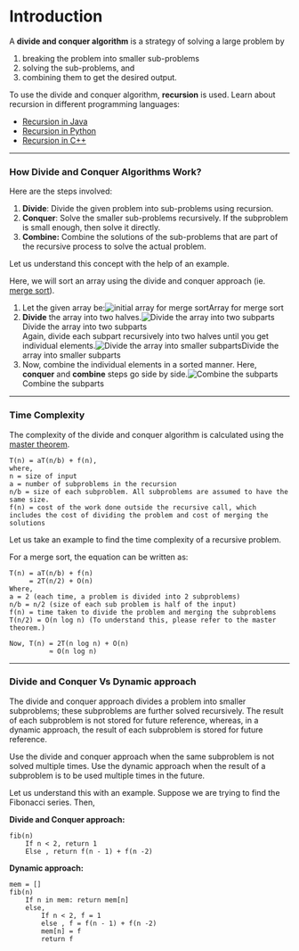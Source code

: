 # Introduction



A **divide and conquer algorithm** is a strategy of solving a large problem by

1. breaking the problem into smaller sub-problems
2. solving the sub-problems, and
3. combining them to get the desired output.

To use the divide and conquer algorithm, **recursion** is used. Learn about recursion in different programming languages:

* [Recursion in Java](https://www.programiz.com/java-programming/recursion)
* [Recursion in Python](https://www.programiz.com/python-programming/recursion)
* [Recursion in C++](https://www.programiz.com/cpp-programming/recursion)

***

### How Divide and Conquer Algorithms Work?

Here are the steps involved:

1. **Divide**: Divide the given problem into sub-problems using recursion.
2. **Conquer**: Solve the smaller sub-problems recursively. If the subproblem is small enough, then solve it directly.
3. **Combine:** Combine the solutions of the sub-problems that are part of the recursive process to solve the actual problem.

Let us understand this concept with the help of an example.

Here, we will sort an array using the divide and conquer approach (ie. [merge sort](https://www.programiz.com/dsa/merge-sort)).

1. Let the given array be:![initial array for merge sort](https://cdn.programiz.com/sites/tutorial2program/files/divide-and-conquer-0.png)Array for merge sort
2. **Divide** the array into two halves.![Divide the array into two subparts](https://cdn.programiz.com/sites/tutorial2program/files/divide-and-conquer-1.png)Divide the array into two subparts\
   Again, divide each subpart recursively into two halves until you get individual elements.![Divide the array into smaller subparts](https://cdn.programiz.com/sites/tutorial2program/files/divide-and-conquer-2.png)Divide the array into smaller subparts
3. Now, combine the individual elements in a sorted manner. Here, **conquer** and **combine** steps go side by side.![Combine the subparts](https://cdn.programiz.com/sites/tutorial2program/files/divide-and-conquer-3.png)Combine the subparts

***

### Time Complexity <a href="complexity" id="complexity"></a>

The complexity of the divide and conquer algorithm is calculated using the [master theorem](https://www.programiz.com/dsa/master-theorem).

```
T(n) = aT(n/b) + f(n),
where,
n = size of input
a = number of subproblems in the recursion
n/b = size of each subproblem. All subproblems are assumed to have the same size.
f(n) = cost of the work done outside the recursive call, which includes the cost of dividing the problem and cost of merging the solutions
```

Let us take an example to find the time complexity of a recursive problem.

For a merge sort, the equation can be written as:

```
T(n) = aT(n/b) + f(n)
     = 2T(n/2) + O(n)
Where, 
a = 2 (each time, a problem is divided into 2 subproblems)
n/b = n/2 (size of each sub problem is half of the input)
f(n) = time taken to divide the problem and merging the subproblems
T(n/2) = O(n log n) (To understand this, please refer to the master theorem.)

Now, T(n) = 2T(n log n) + O(n)
          ≈ O(n log n)
```

***

### Divide and Conquer Vs Dynamic approach

The divide and conquer approach divides a problem into smaller subproblems; these subproblems are further solved recursively. The result of each subproblem is not stored for future reference, whereas, in a dynamic approach, the result of each subproblem is stored for future reference.

Use the divide and conquer approach when the same subproblem is not solved multiple times. Use the dynamic approach when the result of a subproblem is to be used multiple times in the future.

Let us understand this with an example. Suppose we are trying to find the Fibonacci series. Then,

**Divide and Conquer approach:**

```
fib(n)
    If n < 2, return 1
    Else , return f(n - 1) + f(n -2)
```

**Dynamic approach:**

```
mem = []
fib(n)
    If n in mem: return mem[n] 
    else,     
        If n < 2, f = 1
        else , f = f(n - 1) + f(n -2)
        mem[n] = f
        return f
```

